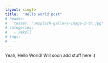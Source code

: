 ```yaml
---
layout: single
title:  "Hello world post"
# header:
#   teaser: "unsplash-gallery-image-2-th.jpg"
# categories: 
#   - Jekyll
# tags:
#   - 
---
```


Yeah, Hello World! Will soon add stuff here :)
